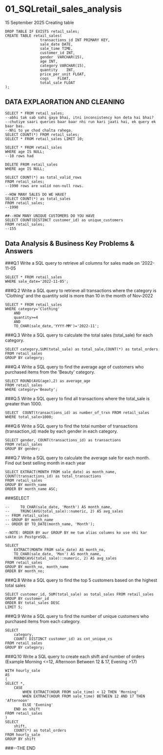 # 01_SQLretail_sales_analysis
15 September 2025
Creating table 
```
DROP TABLE IF EXISTS retail_sales;
CREATE TABLE retail_sales(
 				transactions_id INT PRIMARY KEY,	
                sale_date DATE,	 
                sale_time TIME,	
                customer_id	INT,
                gender	VARCHAR(15),
                age	INT,
                category VARCHAR(15),	
                quantity	INT,
                price_per_unit FLOAT,	
                cogs	FLOAT,
                total_sale FLOAT
);
```
## DATA EXPLAORATION AND CLEANING
```
SELECT * FROM retail_sales;
--abhi tak sab sahi gaya bhai, itni inconsistency kon deta hai bhai?
--chutiye saari queries baar baar nhi run kari jaati hai, ek query ek baar bas.
--Nhi to ye chod chalta rahega.
SELECT COUNT(*) FROM retail_sales;
SELECT * FROM retail_sales LIMIT 10;

SELECT * FROM retail_sales
WHERE age IS NULL;
--10 rows had 

DELETE FROM retail_sales
WHERE age IS NULL;

SELECT COUNT(*) as total_valid_rows 
FROM retail_sales;
--1990 rows are valid non-null rows.

--HOW MANY SALES DO WE HAVE?
SELECT COUNT(*) as total_sales
FROM retail_sales;
--1990

##--HOW MANY UNIQUE CUSTOMERS DO YOU HAVE
SELECT COUNT(DISTINCT customer_id) as unique_customers
FROM retail_sales;
--155
```
## Data Analysis & Business Key Problems & Answers
###Q.1 Write a SQL query to retrieve all columns for sales made on '2022-11-05
```
SELECT * FROM retail_sales 
WHERE sale_date='2022-11-05';
```
###Q.2 Write a SQL query to retrieve all transactions where the category is 'Clothing' and the quantity sold is more than 10 in the month of Nov-2022
```
SELECT * FROM retail_sales
WHERE category='Clothing'	
	AND
	quantity>=4
	AND
	TO_CHAR(sale_date,'YYYY-MM')='2022-11';
```
###Q.3 Write a SQL query to calculate the total sales (total_sale) for each category.
```
SELECT category,SUM(total_sale) as total_sale,COUNT(*) as total_orders
FROM retail_sales
GROUP BY category;
```

###Q.4 Write a SQL query to find the average age of customers who purchased items from the 'Beauty' category.
```
SELECT ROUND(AVG(age),2) as average_age
FROM retail_sales
WHERE category='Beauty';
```

###Q.5 Write a SQL query to find all transactions where the total_sale is greater than 1000.
```
SELECT  COUNT(transactions_id) as number_of_trxn FROM retail_sales
WHERE total_sale>1000;
```

###Q.6 Write a SQL query to find the total number of transactions (transaction_id) made by each gender in each category.
```
SELECT gender, COUNT(transactions_id) as transactions
FROM retail_sales
GROUP BY gender;
```

###Q.7 Write a SQL query to calculate the average sale for each month. Find out best selling month in each year
```
SELECT EXTRACT(MONTH FROM sale_date) as month_name, COUNT(transactions_id) as total_transactions
FROM retail_sales
GROUP BY month_name
ORDER BY month_name ASC;
```

###SELECT 
```
--     TO_CHAR(sale_date, 'Month') AS month_name,
--     TRUNC(AVG(total_sale)::numeric, 2) AS avg_sales
-- FROM retail_sales
-- GROUP BY month_name
-- ORDER BY TO_DATE(month_name, 'Month');  

--NOTE: ORDER BY aur GROUP BY me tum alias columns ko use nhi kar sakte in PostgreSQL.

SELECT 
    EXTRACT(MONTH FROM sale_date) AS month_no,
    TO_CHAR(sale_date, 'Mon') AS month_name,
    ROUND(AVG(total_sale)::numeric, 2) AS avg_sales
FROM retail_sales
GROUP BY month_no, month_name
ORDER BY month_no;
```

###Q.8 Write a SQL query to find the top 5 customers based on the highest total sales 
```
SELECT customer_id, SUM(total_sale) as total_sales FROM retail_sales
GROUP BY customer_id
ORDER BY total_sales DESC
LIMIT 5;
```


###Q.9 Write a SQL query to find the number of unique customers who purchased items from each category.
```
SELECT 
    category,    
    COUNT( DISTINCT customer_id) as cnt_unique_cs
FROM retail_sales
GROUP BY category;
```
###Q.10 Write a SQL query to create each shift and number of orders (Example Morning <=12, Afternoon Between 12 & 17, Evening >17)

```
WITH hourly_sale
AS
(
SELECT *,
    CASE
        WHEN EXTRACT(HOUR FROM sale_time) < 12 THEN 'Morning'
        WHEN EXTRACT(HOUR FROM sale_time) BETWEEN 12 AND 17 THEN 'Afternoon'
        ELSE 'Evening'
    END as shift
FROM retail_sales
)
SELECT 
    shift,
    COUNT(*) as total_orders    
FROM hourly_sale
GROUP BY shift
```
###--THE END
